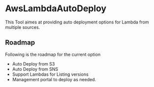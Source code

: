 # AwsLambdaAutoDeploy
This Tool aimes at providing auto deployment options for Lambda from multiple sources. 
## Roadmap
Following is the roadmap for the current option
* Auto Deploy from S3
* Auto Deploy from SNS
* Support Lambdas for Listing versions
* Management portal to deploy as needed. 
